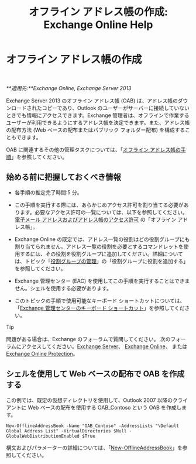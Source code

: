 ﻿---
title: 'オフライン アドレス帳の作成: Exchange Online Help'
TOCTitle: オフライン アドレス帳の作成
ms:assetid: b57bb4ce-5b6e-4702-a2f8-04bf3898a861
ms:mtpsurl: https://technet.microsoft.com/ja-jp/library/Bb124339(v=EXCHG.150)
ms:contentKeyID: 49896428
ms.date: 05/22/2018
mtps_version: v=EXCHG.150
f1_keywords:
- Microsoft.Exchange.Management.SnapIn.Esm.OrganizationConfiguration.Mailbox.NewOabWizardForm.OabIntroductionWizardPage
ms.translationtype: HT
---

# オフライン アドレス帳の作成

 

_**適用先:**Exchange Online, Exchange Server 2013_

Exchange Server 2013 のオフライン アドレス帳 (OAB) は、アドレス帳のダウンロードされたコピーであり、Outlook のユーザーがサーバーに接続していないときでも情報にアクセスできます。Exchange 管理者は、オフラインで作業するユーザーが利用できるようにするアドレス帳を決定できます。また、アドレス帳の配布方法 (Web ベースの配布またはパブリック フォルダー配布) を構成することもできます。

OAB に関連するその他の管理タスクについては、「[オフライン アドレス帳の手順](offline-address-book-procedures-exchange-2013-help.md)」を参照してください。

## 始める前に把握しておくべき情報

  - 各手順の推定完了時間:5 分。

  - この手順を実行する際には、あらかじめアクセス許可を割り当てる必要があります。必要なアクセス許可の一覧については、以下を参照してください。 [電子メール アドレスおよびアドレス帳のアクセス許可](email-address-and-address-book-permissions-exchange-2013-help.md) の「オフライン アドレス帳」。

  - Exchange Online の既定では、アドレス一覧の役割はどの役割グループにも割り当てられません。アドレス一覧の役割を必要とするコマンドレットを使用するには、その役割を役割グループに追加してください。詳細については、トピック「[役割グループの管理](manage-role-groups-exchange-2013-help.md)」の「役割グループに役割を追加する」を参照してください。

  - Exchange 管理センター (EAC) を使用してこの手順を実行することはできません。シェルを使用する必要があります。

  - このトピックの手順で使用可能なキーボード ショートカットについては、「[Exchange 管理センターのキーボード ショートカット](keyboard-shortcuts-in-the-exchange-admin-center-exchange-online-protection-help.md)」を参照してください。


> [!TIP]
> 問題がある場合は、Exchange のフォーラムで質問してください。 次のフォーラムにアクセスしてください。<A href="https://go.microsoft.com/fwlink/p/?linkid=60612">Exchange Server</A>、 <A href="https://go.microsoft.com/fwlink/p/?linkid=267542">Exchange Online</A>、 または <A href="https://go.microsoft.com/fwlink/p/?linkid=285351">Exchange Online Protection</A>。



## シェルを使用して Web ベースの配布で OAB を作成する

この例では、既定の仮想ディレクトリを使用して、Outlook 2007 以降のクライアントに Web ベースの配布を使用する OAB\_Contoso という OAB を作成します。

    New-OfflineAddressBook -Name "OAB_Contoso" -AddressLists "\Default Global Address List" -VirtualDirectories $Null -GlobalWebDistributionEnabled $True

構文およびパラメーターの詳細については、「[New-OfflineAddressBook](https://technet.microsoft.com/ja-jp/library/bb123692\(v=exchg.150\))」を参照してください。

